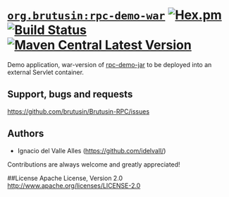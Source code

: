 # [`org.brutusin:rpc-demo-war`](http://demo.rpc.brutusin.org) [![Hex.pm](https://img.shields.io/hexpm/l/plug.svg)](http://www.apache.org/licenses/LICENSE-2.0) [![Build Status](https://api.travis-ci.org/brutusin/Brutusin-RPC.svg?branch=master)](https://travis-ci.org/brutusin/Brutusin-RPC) [![Maven Central Latest Version](https://maven-badges.herokuapp.com/maven-central/org.brutusin/rpc-demo-war/badge.svg)](https://maven-badges.herokuapp.com/maven-central/org.brutusin/rpc-demo-war/)

Demo application, war-version of [rpc-demo-jar](https://github.com/brutusin/Brutusin-RPC/tree/master/rpc-demos/rpc-demo-jar) to be deployed into an external Servlet container.

## Support, bugs and requests
https://github.com/brutusin/Brutusin-RPC/issues

## Authors

- Ignacio del Valle Alles (<https://github.com/idelvall/>)

Contributions are always welcome and greatly appreciated!

##License
Apache License, Version 2.0
http://www.apache.org/licenses/LICENSE-2.0
